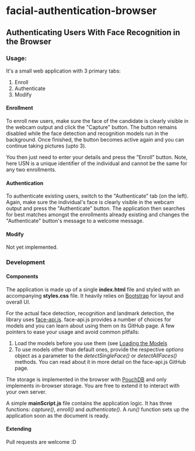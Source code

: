 # facial-authentication-browser
## Authenticating Users With Face Recognition in the Browser


### Usage:
It's a small web application with 3 primary tabs:
1. Enroll
2. Authenticate
3. Modify

#### Enrollment
To enroll new users, make sure the face of the candidate is clearly visible in the webcam output and click the "Capture" button. The button remains disabled while the face detection and recognition models run in the background. Once finished, the button becomes active again and you can continue taking pictures (upto 3).

You then just need to enter your details and press the "Enroll" button. Note, here USN is a unique identifier of the individual and cannot be the same for any two enrollments.

#### Authentication
To authenticate existing users, switch to the "Authenticate" tab (on the left). Again, make sure the individual's face is clearly visible in the webcam output and press the "Authenticate" button. The application then searches for best matches amongst the enrollments already existing and changes the "Authenticate" button's message to a welcome message.

#### Modify
Not yet implemented.

### Development
#### Components
The application is made up of a single **index.html** file and styled with an accompanying **styles.css** file. It heavily relies on [Bootstrap](https://getbootstrap.com/) for layout and overall UI.

For the actual face detection, recognition and landmark detection, the library uses [face-api.js](https://github.com/justadudewhohacks/face-api.js). face-api.js provides a number of choices for models and you can learn about using them on its GitHub page. A few pointers to ease your usage and avoid common pitfalls:

1. Load the models before you use them (see [Loading the Models](https://github.com/justadudewhohacks/face-api.js#getting-started-loading-models)
2. To use models other than default ones, provide the respective *options* object as a parameter to the *detectSingleFace()* or *detectAllFaces()* methods. You can read about it in more detail on the face-api.js GitHub page.

The storage is implemented in the browser with [PouchDB](https://pouchdb.com/) and only implements in-browser storage. You are free to extend it to interact with your own server.

A simple **mainScript.js** file contains the application logic. It has three functions: *capture()*, *enroll()* and *authenticate()*. A *run()* function sets up the application soon as the document is ready.

#### Extending
Pull requests are welcome :D
